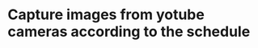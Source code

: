 Capture images from yotube cameras according to the schedule
============================================================
